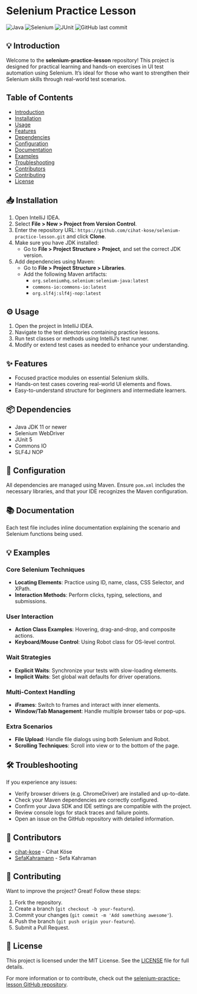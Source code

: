 # Selenium Practice Lesson

![Java](https://img.shields.io/badge/Java-ED8B00?style=for-the-badge&logo=java&logoColor=white)
![Selenium](https://img.shields.io/badge/Selenium-43B02A?style=for-the-badge&logo=selenium&logoColor=white)
![JUnit](https://img.shields.io/badge/JUnit-25A162?style=for-the-badge&logo=junit5&logoColor=white)
![GitHub last commit](https://img.shields.io/github/last-commit/cihat-kose/selenium-practice-lesson?style=for-the-badge)

## 💡 Introduction
Welcome to the **selenium-practice-lesson** repository! This project is designed for practical learning and hands-on exercises in UI test automation using Selenium. It’s ideal for those who want to strengthen their Selenium skills through real-world test scenarios.

## Table of Contents
- [Introduction](#-introduction)
- [Installation](#-installation)
- [Usage](#usage)
- [Features](#-features)
- [Dependencies](#-dependencies)
- [Configuration](#-configuration)
- [Documentation](#-documentation)
- [Examples](#-examples)
- [Troubleshooting](#troubleshooting)
- [Contributors](#-contributors)
- [Contributing](#-contributing)
- [License](#-license)

## 📥 Installation
1. Open IntelliJ IDEA.
2. Select **File > New > Project from Version Control**.
3. Enter the repository URL: `https://github.com/cihat-kose/selenium-practice-lesson.git` and click **Clone**.
4. Make sure you have JDK installed:
   - Go to **File > Project Structure > Project**, and set the correct JDK version.
5. Add dependencies using Maven:
   - Go to **File > Project Structure > Libraries**.
   - Add the following Maven artifacts:
     - `org.seleniumhq.selenium:selenium-java:latest`
     - `commons-io:commons-io:latest`
     - `org.slf4j:slf4j-nop:latest`

## ⚙️ Usage
1. Open the project in IntelliJ IDEA.
2. Navigate to the test directories containing practice lessons.
3. Run test classes or methods using IntelliJ’s test runner.
4. Modify or extend test cases as needed to enhance your understanding.

## ✨ Features
- Focused practice modules on essential Selenium skills.
- Hands-on test cases covering real-world UI elements and flows.
- Easy-to-understand structure for beginners and intermediate learners.

## 📦 Dependencies
- Java JDK 11 or newer
- Selenium WebDriver
- JUnit 5
- Commons IO
- SLF4J NOP

## 🔧 Configuration
All dependencies are managed using Maven. Ensure `pom.xml` includes the necessary libraries, and that your IDE recognizes the Maven configuration.

## 📚 Documentation
Each test file includes inline documentation explaining the scenario and Selenium functions being used.

## 💡 Examples

### Core Selenium Techniques
- **Locating Elements**: Practice using ID, name, class, CSS Selector, and XPath.
- **Interaction Methods**: Perform clicks, typing, selections, and submissions.

### User Interaction
- **Action Class Examples**: Hovering, drag-and-drop, and composite actions.
- **Keyboard/Mouse Control**: Using Robot class for OS-level control.

### Wait Strategies
- **Explicit Waits**: Synchronize your tests with slow-loading elements.
- **Implicit Waits**: Set global wait defaults for driver operations.

### Multi-Context Handling
- **iFrames**: Switch to frames and interact with inner elements.
- **Window/Tab Management**: Handle multiple browser tabs or pop-ups.

### Extra Scenarios
- **File Upload**: Handle file dialogs using both Selenium and Robot.
- **Scrolling Techniques**: Scroll into view or to the bottom of the page.

## 🛠️ Troubleshooting
If you experience any issues:

- Verify browser drivers (e.g. ChromeDriver) are installed and up-to-date.
- Check your Maven dependencies are correctly configured.
- Confirm your Java SDK and IDE settings are compatible with the project.
- Review console logs for stack traces and failure points.
- Open an issue on the GitHub repository with detailed information.

## 👥 Contributors
- [cihat-kose](https://github.com/cihat-kose) - Cihat Köse  
- [SefaKahramann](https://github.com/SefaKahramann) - Sefa Kahraman

## 🤝 Contributing
Want to improve the project? Great! Follow these steps:
1. Fork the repository.
2. Create a branch (`git checkout -b your-feature`).
3. Commit your changes (`git commit -m 'Add something awesome'`).
4. Push the branch (`git push origin your-feature`).
5. Submit a Pull Request.

## 📜 License
This project is licensed under the MIT License. See the [LICENSE](LICENSE) file for full details.

For more information or to contribute, check out the [selenium-practice-lesson GitHub repository](https://github.com/cihat-kose/selenium-practice-lesson).
